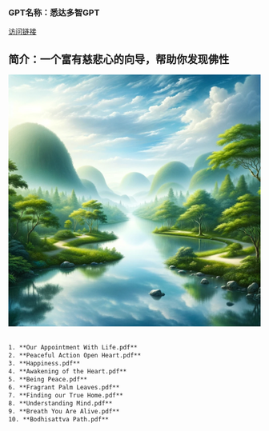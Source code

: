 ### GPT名称：悉达多智GPT
[访问链接](https://chat.openai.com/g/g-9giKLewFr)
## 简介：一个富有慈悲心的向导，帮助你发现佛性
![头像](../imgs/g-9giKLewFr.png)
```text

1. **Our Appointment With Life.pdf**
2. **Peaceful Action Open Heart.pdf**
3. **Happiness.pdf**
4. **Awakening of the Heart.pdf**
5. **Being Peace.pdf**
6. **Fragrant Palm Leaves.pdf**
7. **Finding our True Home.pdf**
8. **Understanding Mind.pdf**
9. **Breath You Are Alive.pdf**
10. **Bodhisattva Path.pdf**
```